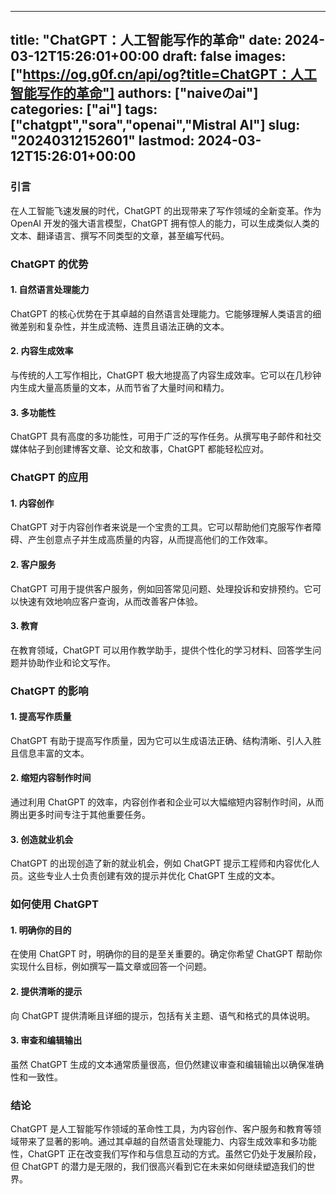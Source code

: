 
---
title: "ChatGPT：人工智能写作的革命"
date: 2024-03-12T15:26:01+00:00
draft: false
images: ["https://og.g0f.cn/api/og?title=ChatGPT：人工智能写作的革命"]
authors: ["naiveのai"]
categories: ["ai"]
tags: ["chatgpt","sora","openai","Mistral AI"]
slug: "20240312152601"
lastmod: 2024-03-12T15:26:01+00:00
---
### 引言

在人工智能飞速发展的时代，ChatGPT 的出现带来了写作领域的全新变革。作为 OpenAI 开发的强大语言模型，ChatGPT 拥有惊人的能力，可以生成类似人类的文本、翻译语言、撰写不同类型的文章，甚至编写代码。

### ChatGPT 的优势

#### 1. 自然语言处理能力

ChatGPT 的核心优势在于其卓越的自然语言处理能力。它能够理解人类语言的细微差别和复杂性，并生成流畅、连贯且语法正确的文本。

#### 2. 内容生成效率

与传统的人工写作相比，ChatGPT 极大地提高了内容生成效率。它可以在几秒钟内生成大量高质量的文本，从而节省了大量时间和精力。

#### 3. 多功能性

ChatGPT 具有高度的多功能性，可用于广泛的写作任务。从撰写电子邮件和社交媒体帖子到创建博客文章、论文和故事，ChatGPT 都能轻松应对。

### ChatGPT 的应用

#### 1. 内容创作

ChatGPT 对于内容创作者来说是一个宝贵的工具。它可以帮助他们克服写作者障碍、产生创意点子并生成高质量的内容，从而提高他们的工作效率。

#### 2. 客户服务

ChatGPT 可用于提供客户服务，例如回答常见问题、处理投诉和安排预约。它可以快速有效地响应客户查询，从而改善客户体验。

#### 3. 教育

在教育领域，ChatGPT 可以用作教学助手，提供个性化的学习材料、回答学生问题并协助作业和论文写作。

### ChatGPT 的影响

#### 1. 提高写作质量

ChatGPT 有助于提高写作质量，因为它可以生成语法正确、结构清晰、引人入胜且信息丰富的文本。

#### 2. 缩短内容制作时间

通过利用 ChatGPT 的效率，内容创作者和企业可以大幅缩短内容制作时间，从而腾出更多时间专注于其他重要任务。

#### 3. 创造就业机会

ChatGPT 的出现创造了新的就业机会，例如 ChatGPT 提示工程师和内容优化人员。这些专业人士负责创建有效的提示并优化 ChatGPT 生成的文本。

### 如何使用 ChatGPT

#### 1. 明确你的目的

在使用 ChatGPT 时，明确你的目的是至关重要的。确定你希望 ChatGPT 帮助你实现什么目标，例如撰写一篇文章或回答一个问题。

#### 2. 提供清晰的提示

向 ChatGPT 提供清晰且详细的提示，包括有关主题、语气和格式的具体说明。

#### 3. 审查和编辑输出

虽然 ChatGPT 生成的文本通常质量很高，但仍然建议审查和编辑输出以确保准确性和一致性。

### 结论

ChatGPT 是人工智能写作领域的革命性工具，为内容创作、客户服务和教育等领域带来了显著的影响。通过其卓越的自然语言处理能力、内容生成效率和多功能性，ChatGPT 正在改变我们写作和与信息互动的方式。虽然它仍处于发展阶段，但 ChatGPT 的潜力是无限的，我们很高兴看到它在未来如何继续塑造我们的世界。
